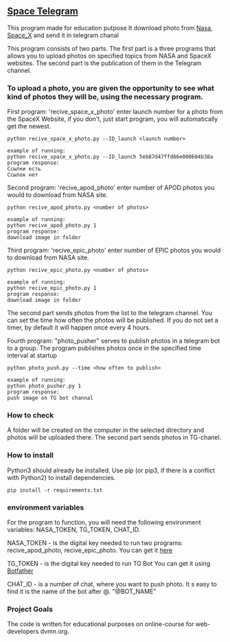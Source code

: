 ## [Space Telegram](https://github.com/DmitryShvedov88/Space-Photo/blob/main/README.md#space-telegram "LINK TO THE PROJECT")

This program made for education putpose
It download photo from [Nasa](https://www.nasa.gov/), [Space_X](https://www.spacex.com/) and send it in telegram chanal
 
This program consists of two parts.
The first part is a three programs that allows you to upload photos on specified topics from NASA and SpaceX websites.
The second part is the publication of them in the Telegram channel.

### To upload a photo, you are given the opportunity to see what kind of photos they will be, using the necessary program.

First program: 'recive_space_x_photo' enter launch number for a photo from the SpaceX Website, if you don't, just start program, you will automatically get the newest.
    
    python recive_space_x_photo.py --ID_launch <launch number>

    example of running:
    python recive_space_x_photo.py --ID_launch 5eb87d47ffd86e000604b38a
    program response:
    Ссылки есть
    Ссылок нет

Second program: 'recive_apod_photo' enter number of APOD photos you would to download from NASA site.
    
    python recive_apod_photo.py <number of photos>
    
    example of running:
    python recive_apod_photo.py 1
    program response:
    download image in folder
    
Third program: 'recive_epic_photo' enter number of EPIC photos you would to download from NASA site.
    
    python recive_epic_photo.py <number of photos>
    
    example of running:
    python recive_epic_photo.py 1
    program response:
    download image in folder

The second part sends photos from the list to the telegram channel. You can set the time how often the photos will be published. If you do not set a timer, by default it will happen once every 4 hours.

Fourth program: "photo_pusher" serves to publish photos in a telegram bot to a group. The program publishes photos once in the specified time interval at startup
    
    python photo_push.py --time <how often to publish>

    example of running:
    python photo_pusher.py 1
    program response:
    push image on TG bot channal


### How to check
A folder will be created on the computer in the selected directory and photos will be uploaded there.
The second part sends photos in TG-chanel.

### How to install
Python3 should already be installed.
Use pip (or pip3, if there is a conflict with Python2) to install dependencies.
    
    pip install -r requirements.txt

### environment variables
For the program to function, you will need the following environment variables: NASA_TOKEN, TG_TOKEN, CHAT_ID.

NASA_TOKEN - is the digital key needed to run two programs: recive_apod_photo, recive_epic_photo.
You can get it [here](https://api.nasa.gov/)

TG_TOKEN - is the digital key needed to run TG Bot
You can get it using [Botfather](https://t.me/BotFather) 

CHAT_ID - is a number of chat, where you want to push photo.
It s easy to find it is the name of the bot after @. "@BOT_NAME"

### Project Goals
The code is written for educational purposes on online-course for web-developers dvmn.org.
